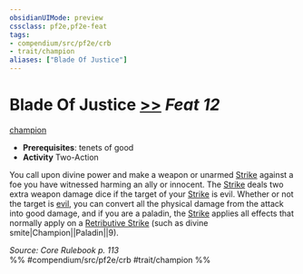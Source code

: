 ```yaml
---
obsidianUIMode: preview
cssclass: pf2e,pf2e-feat
tags:
- compendium/src/pf2e/crb
- trait/champion
aliases: ["Blade Of Justice"]
---
```

# Blade Of Justice  [>>](/rules/core-rulebook/chapter-9-playing-the-game.md#Actions "Two-Action") *Feat 12*  
[champion](/rules/traits/champion.md)  

- **Prerequisites**: tenets of good
- **Activity** Two-Action

You call upon divine power and make a weapon or unarmed [Strike](/rules/actions/strike.md) against a foe you have witnessed harming an ally or innocent. The [Strike](/rules/actions/strike.md) deals two extra weapon damage dice if the target of your [Strike](/rules/actions/strike.md) is evil. Whether or not the target is [evil](/rules/traits/evil.md), you can convert all the physical damage from the attack into good damage, and if you are a paladin, the [Strike](/rules/actions/strike.md) applies all effects that normally apply on a [Retributive Strike](/rules/actions/retributive-strike.md) (such as divine smite|Champion||Paladin||9).

*Source: Core Rulebook p. 113*  
%% #compendium/src/pf2e/crb #trait/champion %%